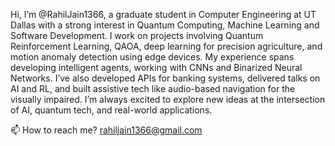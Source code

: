 Hi, I’m @RahilJain1366, a graduate student in Computer Engineering at UT Dallas with a strong interest in Quantum Computing, Machine Learning and Software Development. I work on projects involving Quantum Reinforcement Learning, QAOA, deep learning for precision agriculture, and motion anomaly detection using edge devices. My experience spans developing intelligent agents, working with CNNs and Binarized Neural Networks. I’ve also developed APIs for banking systems, delivered talks on AI and RL, and built assistive tech like audio-based navigation for the visually impaired. I’m always excited to explore new ideas at the intersection of AI, quantum tech, and real-world applications.

📫 How to reach me? rahiljain1366@gmail.com

<!---
RahilJain1366/RahilJain1366 is a ✨ special ✨ repository because its `README.md` (this file) appears on your GitHub profile.
You can click the Preview link to take a look at your changes.
--->
